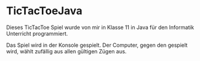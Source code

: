 # TicTacToeJava
Dieses TicTacToe Spiel wurde von mir in Klasse 11 in Java für den Informatik Unterricht programmiert.

Das Spiel wird in der Konsole gespielt. Der Computer, gegen den gespielt wird, wählt zufällig aus allen gültigen Zügen aus.
